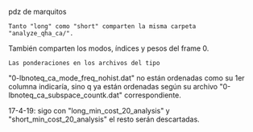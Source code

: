 pdz de marquitos

    Tanto "long" como "short" comparten la misma carpeta "analyze_qha_ca/".
También comparten los modos, índices y pesos del frame 0.

    Las ponderaciones en los archivos del tipo 
"0-lbnoteq_ca_mode_freq_nohist.dat" no están ordenadas como su 1er columna
indicaría, sino q ya están ordenadas según su archivo
"0-lbnoteq_ca_subspace_countk.dat" correspondiente.
 
17-4-19: sigo con "long_min_cost_20_analysis" y "short_min_cost_20_analysis"
el resto serán descartadas.
